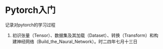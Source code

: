 # Pytorch入门
记录对pytorch的学习过程
1. 初识张量（Tensor）、数据集及其加载（Dataset）、转换（Transform）和构建神经网络（Build_the_Naural_Network）。时二四年七月十三日
